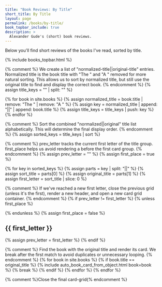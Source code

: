 ```yaml
---
title: "Book Reviews: By Title"
short_title: By Title
layout: page
permalink: /books/by-title/
book_topbar_include: true
description: >
  Alexander Gude's (short) book reviews.
---
```


Below you'll find short reviews of the books I've read, sorted by title.

{% include books_topbar.html %}

{% comment %}
We create a list of "normalized-title||original-title" entries.
Normalized title is the book title with "The " and "A " removed for more natural sorting.
This allows us to sort by normalized title, but still use the original title to find and display the correct book.
{% endcomment %}
{% assign title_keys = "" | split: "" %}

{% for book in site.books %}
  {% assign normalized_title = book.title | remove: "The " | remove: "A " %}
  {% assign key = normalized_title | append: "||" | append: book.title %}
  {% assign title_keys = title_keys | push: key %}
{% endfor %}

{% comment %}
Sort the combined "normalized||original" title list alphabetically.
This will determine the final display order.
{% endcomment %}
{% assign sorted_keys = title_keys | sort %}

{% comment %}
prev_letter tracks the current first letter of the title group.
first_place helps us avoid rendering a </div> before the first card group.
{% endcomment %}
{% assign prev_letter = "" %}
{% assign first_place = true %}

{% for key in sorted_keys %}
  {% assign parts = key | split: "||" %}
  {% assign sort_title = parts[0] %}
  {% assign original_title = parts[1] %}
  {% assign first_letter = sort_title | slice: 0 %}

  {% comment %}
  If we've reached a new first letter, close the previous grid (unless it's the first),
  render a new header, and open a new card grid container.
  {% endcomment %}
  {% if prev_letter != first_letter %}
    {% unless first_place %}
</div>
    {% endunless %}
    {% assign first_place = false %}

<h2 class="book-list-headline">{{ first_letter }}</h2>
<div class="card-grid">
    {% assign prev_letter = first_letter %}
  {% endif %}

  {% comment %}
  Find the book with the original title and render its card.
  We break after the first match to avoid duplicates or unnecessary looping.
  {% endcomment %}
  {% for book in site.books %}
    {% if book.title == original_title %}
      {% include auto_book_card_from_object.html book=book %}
      {% break %}
    {% endif %}
  {% endfor %}
{% endfor %}

{% comment %}Close the final card-grid{% endcomment %}
</div>
